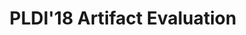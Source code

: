 ---
title: PLDI'18 Artifact Evaluation
redirect_from:
    - /papers/pldi18-artifact/
    - /publications/pldi18-artifact/
redirect_to:
    - https://github.com/msteindorfer/pldi18-artifact/
---    